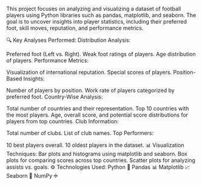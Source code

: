 This project focuses on analyzing and visualizing a dataset of football players using Python libraries such as pandas, matplotlib, and seaborn. The goal is to uncover insights into player statistics, including their preferred foot, skill moves, reputation, and performance metrics.

🔍 Key Analyses Performed:
Distribution Analysis:

Preferred foot (Left vs. Right).
Weak foot ratings of players.
Age distribution of players.
Performance Metrics:

Visualization of international reputation.
Special scores of players.
Position-Based Insights:

Number of players by position.
Work rate of players categorized by preferred foot.
Country-Wise Analysis:

Total number of countries and their representation.
Top 10 countries with the most players.
Age, overall score, and potential score distributions for players from top countries.
Club Information:

Total number of clubs.
List of club names.
Top Performers:

10 best players overall.
10 oldest players in the dataset.
📊 Visualization Techniques:
Bar plots and histograms using matplotlib and seaborn.
Box plots for comparing scores across top countries.
Scatter plots for analyzing assists vs. goals.
⚙️ Technologies Used:
Python 🐍
Pandas 📊
Matplotlib 📈
Seaborn 🎨
NumPy ➗
